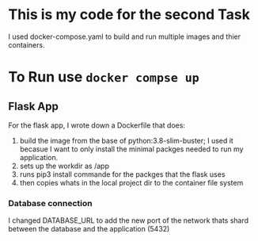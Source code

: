# This is my code for the second Task 


I used docker-compose.yaml to build and run multiple images and thier containers.

# To Run use ```docker compse up ``` 

## Flask App

For the flask app, I wrote down a Dockerfile that does:

1. build the image from the base of python:3.8-slim-buster; I used it becasue I want to only install the minimal packges  needed to run my application.
2. sets up the workdir as /app
3. runs pip3 install commande for the packges that the flask uses
4. then copies whats in the local project dir to the container file system

### Database connection
I changed DATABASE_URL to add the new port of the network thats shard between the database and the application (5432)
